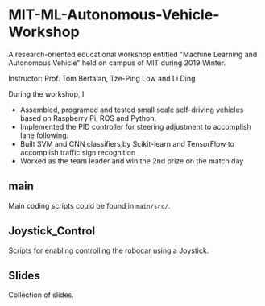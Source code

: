 # MIT-ML-Autonomous-Vehicle-Workshop
A research-oriented educational workshop entitled "Machine Learning and Autonomous Vehicle" held on campus of MIT during 2019 Winter.

Instructor: Prof. Tom Bertalan, Tze-Ping Low and Li Ding

During the workshop, I
+ Assembled, programed and tested small scale self-driving vehicles based on Raspberry Pi, ROS and Python.
+ Implemented the PID controller for steering adjustment to accomplish lane following.
+ Built SVM and CNN classifiers by Scikit-learn and TensorFlow to accomplish traffic sign recognition
+ Worked as the team leader and win the 2nd prize on the match day

## main

Main coding scripts could be found in `main/src/`.

## Joystick_Control

Scripts for enabling controlling the robocar using a Joystick. 

## Slides

Collection of slides.


